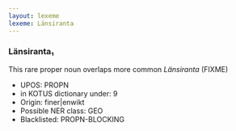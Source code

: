 ```yaml
---
layout: lexeme
lexeme: Länsiranta
---
```


###  Länsiranta₁

This rare proper noun overlaps more common *Länsiranta* (FIXME)
* UPOS:  PROPN
* in KOTUS dictionary under:  9
* Origin:  finer|enwikt
* Possible NER class:  GEO
* Blacklisted:  PROPN-BLOCKING

